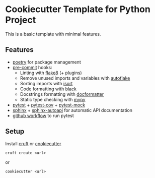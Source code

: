 # Cookiecutter Template for Python Project

This is a basic template with minimal features.

## Features

* [poetry](https://github.com/python-poetry/poetry) for package management
* [pre-commit](https://pre-commit.com/) hooks:
  * Linting with [flake8](https://flake8.pycqa.org/en/latest/) (+ plugins)
  * Remove unused imports and variables with [autoflake](https://github.com/myint/autoflake)
  * Sorting imports with [isort](https://github.com/timothycrosley/isort)
  * Code formatting with [black](https://black.readthedocs.io/en/stable/)
  * Docstrings formatting with [docformatter](https://github.com/myint/docformatter)
  * Static type checking with [mypy](https://mypy.readthedocs.io/)
* [pytest](https://docs.pytest.org/en/latest/) + [pytest-cov](https://pytest-cov.readthedocs.io/) + [pytest-mock](https://github.com/pytest-dev/pytest-mock)
* [sphinx](https://www.sphinx-doc.org/) + [sphinx-autoapi](https://sphinx-autoapi.readthedocs.io/) for automatic API documentation
* [github workflow](https://help.github.com/en/actions) to run pytest

## Setup

Install [cruft](https://github.com/timothycrosley/cruft/) or [cookiecutter](https://github.com/cookiecutter/cookiecutter)

```
cruft create <url>
```

or

```
cookiecutter <url>
```

